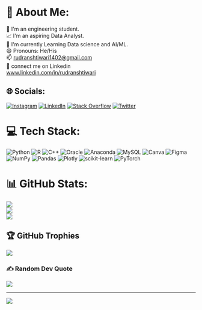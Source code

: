 # 💫 About Me:
🔭 I'm an engineering student.<br>📈 I'm an aspiring Data Analyst.<br>🌱 I'm currently Learning Data science and AI/ML.<br>😄 Pronouns: He/His<br>📫 rudranshtiwari1402@gmail.com<br>🔗 connect me on Linkedin<br>www.linkedin.com/in/rudranshtiwari


## 🌐 Socials:
[![Instagram](https://img.shields.io/badge/Instagram-%23E4405F.svg?logo=Instagram&logoColor=white)](https://instagram.com/rudransh.tiwarii) [![LinkedIn](https://img.shields.io/badge/LinkedIn-%230077B5.svg?logo=linkedin&logoColor=white)](https://linkedin.com/in/rudranshtiwarii) [![Stack Overflow](https://img.shields.io/badge/-Stackoverflow-FE7A16?logo=stack-overflow&logoColor=white)](https://stackoverflow.com/users/20300082) [![Twitter](https://img.shields.io/badge/Twitter-%231DA1F2.svg?logo=Twitter&logoColor=white)](https://twitter.com/hellorudraa) 

# 💻 Tech Stack:
![Python](https://img.shields.io/badge/python-3670A0?style=flat&logo=python&logoColor=ffdd54) ![R](https://img.shields.io/badge/r-%23276DC3.svg?style=flat&logo=r&logoColor=white) ![C++](https://img.shields.io/badge/c++-%2300599C.svg?style=flat&logo=c%2B%2B&logoColor=white) ![Oracle](https://img.shields.io/badge/Oracle-F80000?style=flat&logo=oracle&logoColor=white) ![Anaconda](https://img.shields.io/badge/Anaconda-%2344A833.svg?style=flat&logo=anaconda&logoColor=white) ![MySQL](https://img.shields.io/badge/mysql-%2300f.svg?style=flat&logo=mysql&logoColor=white) ![Canva](https://img.shields.io/badge/Canva-%2300C4CC.svg?style=flat&logo=Canva&logoColor=white) 	![Figma](https://img.shields.io/badge/figma-%23F24E1E.svg?style=flat&logo=figma&logoColor=white) ![NumPy](https://img.shields.io/badge/numpy-%23013243.svg?style=flat&logo=numpy&logoColor=white) ![Pandas](https://img.shields.io/badge/pandas-%23150458.svg?style=flat&logo=pandas&logoColor=white) ![Plotly](https://img.shields.io/badge/Plotly-%233F4F75.svg?style=flat&logo=plotly&logoColor=white) ![scikit-learn](https://img.shields.io/badge/scikit--learn-%23F7931E.svg?style=flat&logo=scikit-learn&logoColor=white) ![PyTorch](https://img.shields.io/badge/PyTorch-%23EE4C2C.svg?style=flat&logo=PyTorch&logoColor=white)
# 📊 GitHub Stats:
![](https://github-readme-stats.vercel.app/api?username=rudranshtiwarii&theme=radical&hide_border=true&include_all_commits=false&count_private=false)<br/>
![](https://github-readme-streak-stats.herokuapp.com/?user=rudranshtiwarii&theme=radical&hide_border=true)<br/>
![](https://github-readme-stats.vercel.app/api/top-langs/?username=rudranshtiwarii&theme=radical&hide_border=true&include_all_commits=false&count_private=false&layout=compact)

## 🏆 GitHub Trophies
![](https://github-profile-trophy.vercel.app/?username=rudranshtiwarii&theme=onestar&no-frame=true&no-bg=false&margin-w=4)

### ✍️ Random Dev Quote
![](https://quotes-github-readme.vercel.app/api?type=horizontal&theme=tokyonight)

---
[![](https://visitcount.itsvg.in/api?id=rudranshtiwarii&icon=0&color=12)](https://visitcount.itsvg.in)
